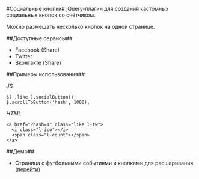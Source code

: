 #Социальные кнопки#
jQuery-плагин для создания кастомных социальных кнопок со счётчиком.

Можно размещать несколько кнопок на одной странице.

##Доступные сервисы##
* Facebook (Share)
* Twitter
* Вконтакте (Share)


##Примеры использования##

*JS*

    $('.like').socialButton();
	$.scrollToButton('hash', 1000);
    
*HTML*

    <a href="?hash=1" class="like l-tw">
      <i class="l-ico"></i>
      <span class="l-count"></span>
    </a>
    
##Демо##
* Страница с футбольными событиями и кнопками для расшаривания ([перейти](http://vtsvang.github.com/social-buttons/))